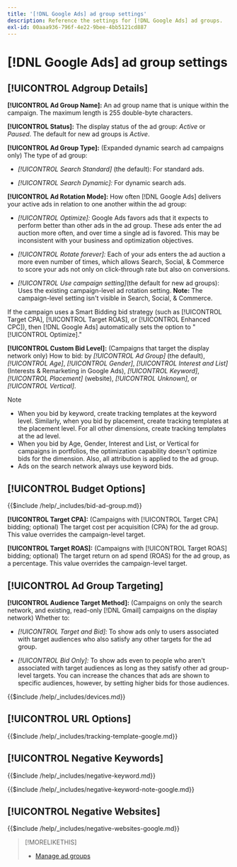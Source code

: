 ```yaml
---
title: '[!DNL Google Ads] ad group settings'
description: Reference the settings for [!DNL Google Ads] ad groups.
exl-id: 00aaa936-796f-4e22-9bee-4bb5121cd887
---
```

# [!DNL Google Ads] ad group settings

## [!UICONTROL Adgroup Details]

**[!UICONTROL Ad Group Name]:** An ad group name that is unique within the campaign. The maximum length is 255 double-byte characters.

**[!UICONTROL Status]:** The display status of the ad group: *Active* or *Paused*. The default for new ad groups is *Active*.

**[!UICONTROL Ad Group Type]:** (Expanded dynamic search ad campaigns only) The type of ad group:

* *[!UICONTROL Search Standard]* (the default): For standard ads.

* *[!UICONTROL Search Dynamic]:* For dynamic search ads.

**[!UICONTROL Ad Rotation Mode]:** How often [!DNL Google Ads] delivers your active ads in relation to one another within the ad group:

* *[!UICONTROL Optimize]:* Google Ads favors ads that it expects to perform better than other ads in the ad group. These ads enter the ad auction more often, and over time a single ad is favored. This may be inconsistent with your business and optimization objectives.

* *[!UICONTROL Rotate forever]:*   Each of your ads enters the ad auction a more even number of times, which allows Search, Social, & Commerce to score your ads not only on click-through rate but also on conversions.

* *[!UICONTROL Use campaign setting]*(the default for new ad groups): Uses the existing campaign-level ad rotation setting. **Note:** The campaign-level setting isn't visible in Search, Social, & Commerce.

If the campaign uses a Smart Bidding bid strategy (such as [!UICONTROL Target CPA], [!UICONTROL Target ROAS], or [!UICONTROL Enhanced CPC]), then [!DNL Google Ads] automatically sets the option to "[!UICONTROL Optimize]."

**[!UICONTROL Custom Bid Level]:** (Campaigns that target the display network only) How to bid: by *[!UICONTROL Ad Group]* (the default), *[!UICONTROL Age]*, *[!UICONTROL Gender]*, *[!UICONTROL Interest and List]* (Interests & Remarketing in Google Ads), *[!UICONTROL Keyword]*, *[!UICONTROL Placement]* (website), *[!UICONTROL Unknown]*, or *[!UICONTROL Vertical]*.

>[!NOTE]
>
>* When you bid by keyword, create tracking templates at the keyword level. Similarly, when you bid by placement, create tracking templates at the placement level. For all other dimensions, create tracking templates at the ad level.
>* When you bid by Age, Gender, Interest and List, or Vertical for campaigns in portfolios, the optimization capability doesn't optimize bids for the dimension. Also, all attribution is applied to the ad group.
>* Ads on the search network always use keyword bids.

## [!UICONTROL Budget Options]

<!-- **[!UICONTROL Bid]:** -->

{{$include /help/_includes/bid-ad-group.md}}

**[!UICONTROL Target CPA]:** (Campaigns with [!UICONTROL Target CPA] bidding; optional) The target cost per acquisition (CPA) for the ad group. This value overrides the campaign-level target.

**[!UICONTROL Target ROAS]:** (Campaigns with [!UICONTROL Target ROAS] bidding; optional) The target return on ad spend (ROAS) for the ad group, as a percentage. This value overrides the campaign-level target.

## [!UICONTROL Ad Group Targeting]

**[!UICONTROL Audience Target Method]:** (Campaigns on only the search network, and existing, read-only [!DNL Gmail] campaigns on the display network) Whether to:

* *[!UICONTROL Target and Bid]:* To show ads only to users associated with target audiences who also satisfy any other targets for the ad group.

* *[!UICONTROL Bid Only]:* To show ads even to people who aren't associated with target audiences as long as they satisfy other ad group-level targets. You can increase the chances that ads are shown to specific audiences, however, by setting higher bids for those audiences.

<!-- **[!UICONTROL Devices]:** -->

{{$include /help/_includes/devices.md}}

## [!UICONTROL URL Options]

<!-- **[!UICONTROL Tracking Template]:** -->

{{$include /help/_includes/tracking-template-google.md}}

## [!UICONTROL Negative Keywords]

<!-- **[!UICONTROL Negative Keywords]:** -->

{{$include /help/_includes/negative-keyword.md}}

<!-- Note for **[!UICONTROL Negative Keywords]:** -->

{{$include /help/_includes/negative-keyword-note-google.md}}

## [!UICONTROL Negative Websites]

<!-- **[!UICONTROL Negative Websites]:** -->

{{$include /help/_includes/negative-websites-google.md}}

>[!MORELIKETHIS]
>
>* [Manage ad groups](/help/search-social-commerce/campaign-management/campaigns/ad-group-manage.md)
